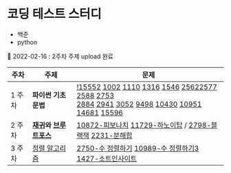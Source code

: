 # 코딩 테스트 스터디

- 백준
- python

🚀 2022-02-16 : 2주차 주제 upload 완료

|주차|주제|문제|
|---|---|---|
|1 주차| <strong>파이썬 기초 문법</strong> | [!15552](src/!15552.py) [1002](src/1002.py) [1110](src/1110.py) [1316](src/1316.py) [1546](src/1546.py) [2562](src/2562.py)[2577](src/2577.py) [2588](src/2588.py) [2753](src/2753.py)<br>[2884](src/2884.py) [2941](src/2941.py) [3052](src/3052.py) [9498](src/9498.py) [10430](1src/0430.py) [10951](src/10951.py) [14681](src/14681.py) [15596](src/15596.py)|
|2 주차| <strong>[재귀](https://jangbageum.tistory.com/14)와 [브루트포스](https://jangbageum.tistory.com/15)</strong> | [10872-피보나치](src/10872.py) [11729-하노이탑](src/11729.py) / [2798-블랙잭](src/2798.py) [2231-분해합](src/2231.py)|
|3 주차|[정렬 알고리즘](https://jangbageum.tistory.com/16)|[2750-수 정렬하기](src/2750.py) [10989-수 정렬하기3](src/10989.py) [1427-소트인사이트](src/1427.py)|

